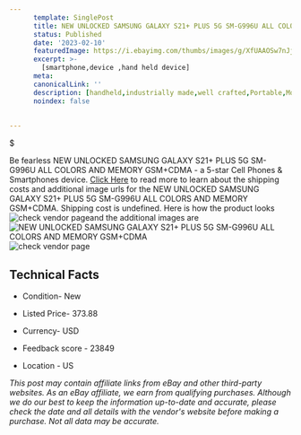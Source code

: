 ```yaml
---
      template: SinglePost
      title: NEW UNLOCKED SAMSUNG GALAXY S21+ PLUS 5G SM-G996U ALL COLORS AND MEMORY GSM+CDMA
      status: Published
      date: '2023-02-10'
      featuredImage: https://i.ebayimg.com/thumbs/images/g/XfUAAOSw7nJjt83t/s-l225.jpg
      excerpt: >-
        [smartphone,device ,hand held device]
      meta:
      canonicalLink: ''
      description: [handheld,industrially made,well crafted,Portable,Mobile,Compact,Convenient,Lightweight,Maneuverable,Man-portable,Miniature,Carriable,Hand-held,Light,Holdable,Transportable,Mobile device,Pocket-sized,On-the-go,Wireless,Cordless,Compact size,Convenient size, smartphone,device ,hand held device]
      noindex: false
        
        
---
```

$

Be fearless NEW UNLOCKED SAMSUNG GALAXY S21+ PLUS 5G SM-G996U ALL COLORS AND MEMORY GSM+CDMA - a 5-star Cell Phones & Smartphones device. [Click Here](https://www.ebay.com/itm/195547017542?hash=item2d8782b146%3Ag%3AXfUAAOSw7nJjt83t&mkevt=1&mkcid=1&mkrid=711-53200-19255-0&campid=%253CePNCampaignId%253E&customid=%253CreferenceId%253E&toolid=10049) to read more to learn about the shipping costs and additional image urls for the NEW UNLOCKED SAMSUNG GALAXY S21+ PLUS 5G SM-G996U ALL COLORS AND MEMORY GSM+CDMA. Shipping cost is undefined. Here is how the product looks ![check vendor page](https://i.ebayimg.com/thumbs/images/g/XfUAAOSw7nJjt83t/s-l225.jpg)and the additional images are![NEW UNLOCKED SAMSUNG GALAXY S21+ PLUS 5G SM-G996U ALL COLORS AND MEMORY GSM+CDMA](https://i.ebayimg.com/images/g/XfUAAOSw7nJjt83t/s-l1200.jpg)![check vendor page](https://origin-galleryplus.ebayimg.com/ws/web/195547017542_2_0_1/225x225.jpg,https://origin-galleryplus.ebayimg.com/ws/web/195547017542_3_0_1/225x225.jpg,https://origin-galleryplus.ebayimg.com/ws/web/195547017542_4_0_1/225x225.jpg,https://origin-galleryplus.ebayimg.com/ws/web/195547017542_5_0_1/225x225.jpg,https://origin-galleryplus.ebayimg.com/ws/web/195547017542_6_0_1/225x225.jpg,https://origin-galleryplus.ebayimg.com/ws/web/195547017542_7_0_1/225x225.jpg,https://origin-galleryplus.ebayimg.com/ws/web/195547017542_8_0_1/225x225.jpg,https://origin-galleryplus.ebayimg.com/ws/web/195547017542_9_0_1/225x225.jpg)



 ## Technical Facts 



     
      

 - Condition- New 


      

 - Listed Price- 373.88 


      

 - Currency- USD 


      

 - Feedback score - 23849 


      

 - Location - US 


      
      

 *_This post may contain affiliate links from eBay and other third-party websites. As an eBay affiliate, we earn from qualifying purchases. Although we do our best to keep the information up-to-date and accurate, please check the date and all details with the vendor's website before making a purchase. Not all data may be accurate._*






